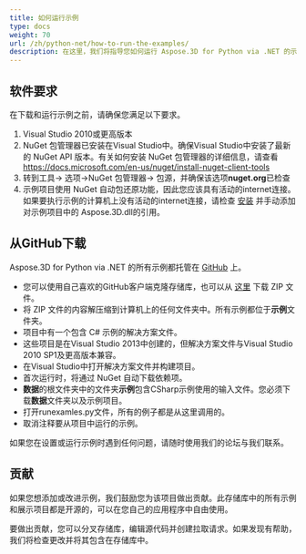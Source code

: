```yaml
---
title: 如何运行示例
type: docs
weight: 70
url: /zh/python-net/how-to-run-the-examples/
description: 在这里，我们将指导您如何运行 Aspose.3D for Python via .NET 的示例。
---
```

##  **软件要求**
在下载和运行示例之前，请确保您满足以下要求。

1. Visual Studio 2010或更高版本
1. NuGet 包管理器已安装在Visual Studio中。确保Visual Studio中安装了最新的 NuGet API 版本。有关如何安装 NuGet 包管理器的详细信息，请查看<https://docs.microsoft.com/en-us/nuget/install-nuget-client-tools>
1. 转到工具-> 选项->NuGet 包管理器-> 包源，并确保该选项**nuget.org**已检查
1. 示例项目使用 NuGet 自动包还原功能，因此您应该具有活动的internet连接。如果要执行示例的计算机上没有活动的internet连接，请检查 [安装](/3d/zh/python-net/installation/) 并手动添加对示例项目中的 Aspose.3D.dll的引用。
##  **从GitHub下载**
Aspose.3D for Python via .NET 的所有示例都托管在 [GitHub](https://github.com/aspose-3d/Aspose.3D-for-.NET) 上。

- 您可以使用自己喜欢的GitHub客户端克隆存储库，也可以从 [这里](https://github.com/aspose-3d/Aspose.3D-for-.NET/archive/master.zip) 下载 ZIP 文件。
- 将 ZIP 文件的内容解压缩到计算机上的任何文件夹中。所有示例都位于**示例**文件夹。
- 项目中有一个包含 C# 示例的解决方案文件。
- 这些项目是在Visual Studio 2013中创建的，但解决方案文件与Visual Studio 2010 SP1及更高版本兼容。
- 在Visual Studio中打开解决方案文件并构建项目。
- 首次运行时，将通过 NuGet 自动下载依赖项。
- **数据**的根文件夹中的文件夹**示例**包含CSharp示例使用的输入文件。您必须下载**数据**文件夹以及示例项目。
- 打开runexamles.py文件，所有的例子都是从这里调用的。
- 取消注释要从项目中运行的示例。

如果您在设置或运行示例时遇到任何问题，请随时使用我们的论坛与我们联系。
##  **贡献**
如果您想添加或改进示例，我们鼓励您为该项目做出贡献。此存储库中的所有示例和展示项目都是开源的，可以在您自己的应用程序中自由使用。

要做出贡献，您可以分叉存储库，编辑源代码并创建拉取请求。如果发现有帮助，我们将检查更改并将其包含在存储库中。

